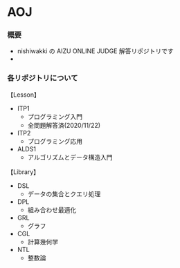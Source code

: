 # AOJ

### 概要

- nishiwakki の AIZU ONLINE JUDGE 解答リポジトリです
- 
### 各リポジトリについて

【Lesson】
- ITP1
  - プログラミング入門
  - 全問題解答済(2020/11/22)
- ITP2
  - プログラミング応用
- ALDS1
  - アルゴリズムとデータ構造入門

【Library】
- DSL
  - データの集合とクエリ処理
- DPL
  - 組み合わせ最適化
- GRL
  - グラフ
- CGL
  - 計算幾何学
- NTL
  - 整数論